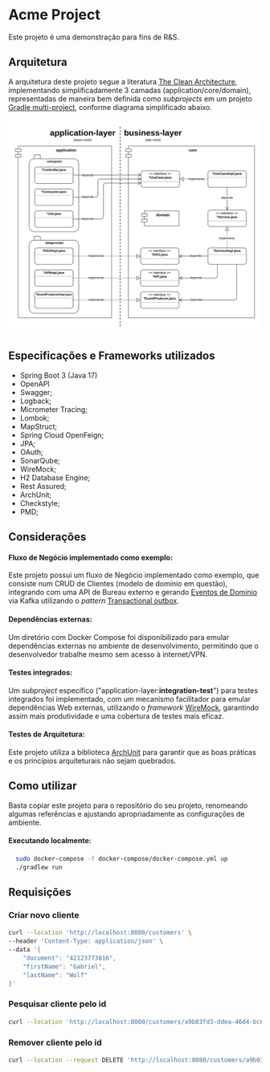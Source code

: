 # Acme Project

Este projeto é uma demonstração para fins de R&S.

## Arquitetura

A arquitetura deste projeto segue a literatura [The Clean Architecture](https://blog.cleancoder.com/uncle-bob/2012/08/13/the-clean-architecture.html),
implementando simplificadamente 3 camadas (application/core/domain), representadas de maneira bem definida como _subprojects_ em um projeto [Gradle multi-project](https://docs.gradle.org/current/userguide/multi_project_builds.html), conforme diagrama simplificado abaixo.

![clean-arch-diagram.png](docs%2Fclean-arch-diagram.png)

## Especificações e Frameworks utilizados
* Spring Boot 3 (Java 17)
* OpenAPI
* Swagger;
* Logback;
* Micrometer Tracing;
* Lombok;
* MapStruct;
* Spring Cloud OpenFeign;
* JPA;
* OAuth;
* SonarQube;
* WireMock;
* H2 Database Engine;
* Rest Assured;
* ArchUnit;
* Checkstyle;
* PMD;

## Considerações

#### Fluxo de Negócio implementado como exemplo:
Este projeto possui um fluxo de Negócio implementado como exemplo, que consiste num CRUD de 
Clientes (modelo de domínio em questão), integrando com uma API de Bureau externo e gerando
[Eventos de Domínio](https://microservices.io/patterns/data/domain-event.html) via Kafka utilizando o
_pattern_ [Transactional outbox](https://microservices.io/patterns/data/transactional-outbox.html).

#### Dependências externas:
Um diretório com Docker Compose foi disponibilizado para emular dependências externas no ambiente de desenvolvimento, 
permitindo que o desenvolvedor trabalhe mesmo sem acesso à internet/VPN.

#### Testes integrados:
Um _subproject_ específico ("application-layer:**integration-test**") para testes integrados foi implementado, com um mecanismo facilitador para emular 
dependências Web externas, utilizando o _framework_ [WireMock](https://wiremock.org/), garantindo assim mais produtividade e uma cobertura de testes mais eficaz.

#### Testes de Arquitetura:
Este projeto utiliza a biblioteca [ArchUnit](https://www.archunit.org/) para garantir que as boas práticas e os 
princípios arquiteturais não sejam quebrados.


## Como utilizar
Basta copiar este projeto para o repositório do seu projeto, renomeando algumas referências e ajustando apropriadamente as configurações de ambiente.

#### Executando localmente:

```bash
  sudo docker-compose -f docker-compose/docker-compose.yml up
  ./gradlew run  
```

## Requisições

### Criar novo cliente
```bash
curl --location 'http://localhost:8080/customers' \
--header 'Content-Type: application/json' \
--data '{
    "document": "42123773816",
    "firstName": "Gabriel",
    "lastName": "Wolf"
}'
```

### Pesquisar cliente pelo id
```bash
curl --location 'http://localhost:8080/customers/a9b03fd3-ddea-46d4-bc60-47fafc1be7dd'
```

### Remover cliente pelo id
```bash
curl --location --request DELETE 'http://localhost:8080/customers/a9b03fd3-ddea-46d4-bc60-47fafc1be7dd'
```